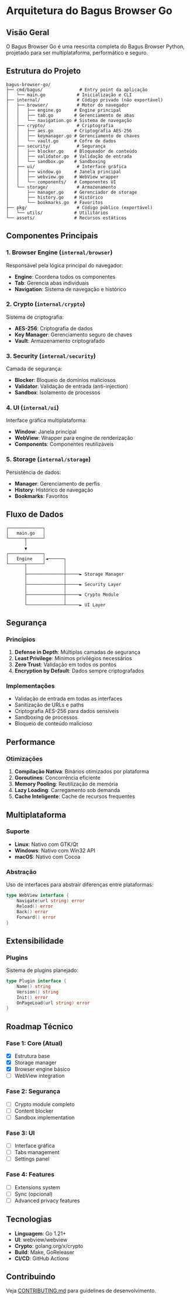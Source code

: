 # Arquitetura do Bagus Browser Go

## Visão Geral

O Bagus Browser Go é uma reescrita completa do Bagus Browser Python, projetado para ser multiplataforma, performático e seguro.

## Estrutura do Projeto

```
bagus-browser-go/
├── cmd/bagus/              # Entry point da aplicação
│   └── main.go            # Inicialização e CLI
├── internal/              # Código privado (não exportável)
│   ├── browser/           # Motor do navegador
│   │   ├── engine.go     # Engine principal
│   │   ├── tab.go        # Gerenciamento de abas
│   │   └── navigation.go # Sistema de navegação
│   ├── crypto/            # Criptografia
│   │   ├── aes.go        # Criptografia AES-256
│   │   ├── keymanager.go # Gerenciamento de chaves
│   │   └── vault.go      # Cofre de dados
│   ├── security/          # Segurança
│   │   ├── blocker.go    # Bloqueador de conteúdo
│   │   ├── validator.go  # Validação de entrada
│   │   └── sandbox.go    # Sandboxing
│   ├── ui/                # Interface gráfica
│   │   ├── window.go     # Janela principal
│   │   ├── webview.go    # WebView wrapper
│   │   └── components/   # Componentes UI
│   └── storage/           # Armazenamento
│       ├── manager.go    # Gerenciador de storage
│       ├── history.go    # Histórico
│       └── bookmarks.go  # Favoritos
├── pkg/                   # Código público (exportável)
│   └── utils/            # Utilitários
└── assets/               # Recursos estáticos
```

## Componentes Principais

### 1. Browser Engine (`internal/browser`)

Responsável pela lógica principal do navegador:

- **Engine**: Coordena todos os componentes
- **Tab**: Gerencia abas individuais
- **Navigation**: Sistema de navegação e histórico

### 2. Crypto (`internal/crypto`)

Sistema de criptografia:

- **AES-256**: Criptografia de dados
- **Key Manager**: Gerenciamento seguro de chaves
- **Vault**: Armazenamento criptografado

### 3. Security (`internal/security`)

Camada de segurança:

- **Blocker**: Bloqueio de domínios maliciosos
- **Validator**: Validação de entrada (anti-injection)
- **Sandbox**: Isolamento de processos

### 4. UI (`internal/ui`)

Interface gráfica multiplataforma:

- **Window**: Janela principal
- **WebView**: Wrapper para engine de renderização
- **Components**: Componentes reutilizáveis

### 5. Storage (`internal/storage`)

Persistência de dados:

- **Manager**: Gerenciamento de perfis
- **History**: Histórico de navegação
- **Bookmarks**: Favoritos

## Fluxo de Dados

```
┌─────────────┐
│   main.go   │
└──────┬──────┘
       │
       ▼
┌─────────────┐
│   Engine    │◄──────┐
└──────┬──────┘       │
       │              │
       ├──────────────┼─────► Storage Manager
       │              │
       ├──────────────┼─────► Security Layer
       │              │
       ├──────────────┼─────► Crypto Module
       │              │
       └──────────────┴─────► UI Layer
```

## Segurança

### Princípios

1. **Defense in Depth**: Múltiplas camadas de segurança
2. **Least Privilege**: Mínimos privilégios necessários
3. **Zero Trust**: Validação em todos os pontos
4. **Encryption by Default**: Dados sempre criptografados

### Implementações

- Validação de entrada em todas as interfaces
- Sanitização de URLs e paths
- Criptografia AES-256 para dados sensíveis
- Sandboxing de processos
- Bloqueio de conteúdo malicioso

## Performance

### Otimizações

1. **Compilação Nativa**: Binários otimizados por plataforma
2. **Goroutines**: Concorrência eficiente
3. **Memory Pooling**: Reutilização de memória
4. **Lazy Loading**: Carregamento sob demanda
5. **Cache Inteligente**: Cache de recursos frequentes

## Multiplataforma

### Suporte

- **Linux**: Nativo com GTK/Qt
- **Windows**: Nativo com Win32 API
- **macOS**: Nativo com Cocoa

### Abstração

Uso de interfaces para abstrair diferenças entre plataformas:

```go
type WebView interface {
    Navigate(url string) error
    Reload() error
    Back() error
    Forward() error
}
```

## Extensibilidade

### Plugins

Sistema de plugins planejado:

```go
type Plugin interface {
    Name() string
    Version() string
    Init() error
    OnPageLoad(url string) error
}
```

## Roadmap Técnico

### Fase 1: Core (Atual)
- [x] Estrutura base
- [x] Storage manager
- [x] Browser engine básico
- [ ] WebView integration

### Fase 2: Segurança
- [ ] Crypto module completo
- [ ] Content blocker
- [ ] Sandbox implementation

### Fase 3: UI
- [ ] Interface gráfica
- [ ] Tabs management
- [ ] Settings panel

### Fase 4: Features
- [ ] Extensions system
- [ ] Sync (opcional)
- [ ] Advanced privacy features

## Tecnologias

- **Linguagem**: Go 1.21+
- **UI**: webview/webview
- **Crypto**: golang.org/x/crypto
- **Build**: Make, GoReleaser
- **CI/CD**: GitHub Actions

## Contribuindo

Veja [CONTRIBUTING.md](../CONTRIBUTING.md) para guidelines de desenvolvimento.
